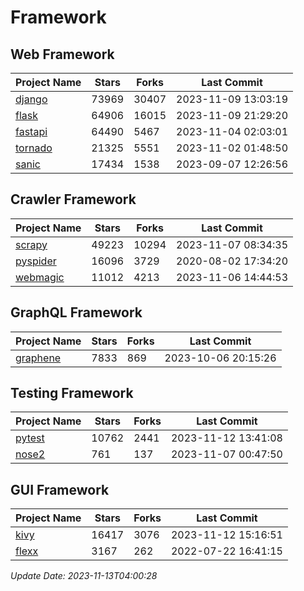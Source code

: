 # Framework

## Web Framework
| Project Name | Stars | Forks | Last Commit |
| ------------ | ----- | ----- | ----------- |
| [django](https://github.com/django/django) | 73969 | 30407 | 2023-11-09 13:03:19 |
| [flask](https://github.com/pallets/flask) | 64906 | 16015 | 2023-11-09 21:29:20 |
| [fastapi](https://github.com/tiangolo/fastapi) | 64490 | 5467 | 2023-11-04 02:03:01 |
| [tornado](https://github.com/tornadoweb/tornado) | 21325 | 5551 | 2023-11-02 01:48:50 |
| [sanic](https://github.com/sanic-org/sanic) | 17434 | 1538 | 2023-09-07 12:26:56 |

## Crawler Framework
| Project Name | Stars | Forks | Last Commit |
| ------------ | ----- | ----- | ----------- |
| [scrapy](https://github.com/scrapy/scrapy) | 49223 | 10294 | 2023-11-07 08:34:35 |
| [pyspider](https://github.com/binux/pyspider) | 16096 | 3729 | 2020-08-02 17:34:20 |
| [webmagic](https://github.com/code4craft/webmagic) | 11012 | 4213 | 2023-11-06 14:44:53 |

## GraphQL Framework
| Project Name | Stars | Forks | Last Commit |
| ------------ | ----- | ----- | ----------- |
| [graphene](https://github.com/graphql-python/graphene) | 7833 | 869 | 2023-10-06 20:15:26 |

## Testing Framework
| Project Name | Stars | Forks | Last Commit |
| ------------ | ----- | ----- | ----------- |
| [pytest](https://github.com/pytest-dev/pytest) | 10762 | 2441 | 2023-11-12 13:41:08 |
| [nose2](https://github.com/nose-devs/nose2) | 761 | 137 | 2023-11-07 00:47:50 |

## GUI Framework
| Project Name | Stars | Forks | Last Commit |
| ------------ | ----- | ----- | ----------- |
| [kivy](https://github.com/kivy/kivy) | 16417 | 3076 | 2023-11-12 15:16:51 |
| [flexx](https://github.com/flexxui/flexx) | 3167 | 262 | 2022-07-22 16:41:15 |

*Update Date: 2023-11-13T04:00:28*